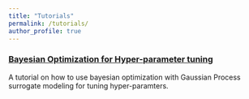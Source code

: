 ```yaml
---
title: "Tutorials"
permalink: /tutorials/
author_profile: true
---
```



### [Bayesian Optimization for Hyper-parameter tuning](https://nbviewer.org/github/MatthieuDarcy/Tutorials/blob/main/Bayesian%20optimization/Bayesian%20Optimization%20for%20hyper-parameter%20tuning.ipynb)

A tutorial on how to use bayesian optimization with Gaussian Process surrogate modeling for tuning hyper-paramters.

